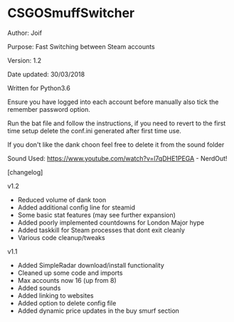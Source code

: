 # CSGOSmuffSwitcher

Author: Joif

Purpose: Fast Switching between Steam accounts

Version: 1.2

Date updated: 30/03/2018

Written for Python3.6 

Ensure you have logged into each account before manually also tick the remember password option.

Run the bat file and follow the instructions, if you need to revert to the first time setup delete the conf.ini generated after first time use.

If you don't like the dank choon feel free to delete it from the sound folder

Sound Used: https://www.youtube.com/watch?v=l7qDHE1PEGA - NerdOut!

[changelog]

v1.2
- Reduced volume of dank toon
- Added additional config line for steamid
- Some basic stat features (may see further expansion)
- Added poorly implemented countdowns for London Major hype
- Added taskkill for Steam processes that dont exit cleanly
- Various code cleanup/tweaks

v1.1

- Added SimpleRadar download/install functionality
- Cleaned up some code and imports
- Max accounts now 16 (up from 8)
- Added sounds
- Added linking to websites
- Added option to delete config file
- Added dynamic price updates in the buy smurf section
